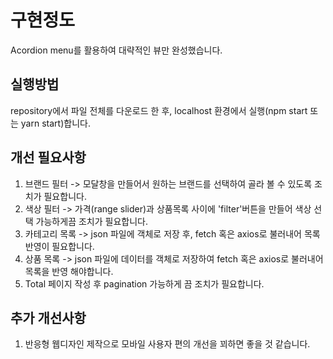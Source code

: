 # 구현정도

Acordion menu를 활용하여 대략적인 뷰만 완성했습니다.

## 실행방법

repository에서 파일 전체를 다운로드 한 후, localhost 환경에서 실행(npm start 또는 yarn start)합니다.

## 개선 필요사항

1. 브랜드 필터 -> 모달창을 만들어서 원하는 브랜드를 선택하여 골라 볼 수 있도록 조치가 필요합니다.
2. 색상 필터 -> 가격(range slider)과 상품목록 사이에 'filter'버튼을 만들어 색상 선택 가능하게끔 조치가 필요합니다.
3. 카테고리 목록 -> json 파일에 객체로 저장 후, fetch 혹은 axios로 불러내어 목록 반영이 필요합니다.
4. 상품 목록 -> json 파일에 데이터를 객체로 저장하여 fetch 혹은 axios로 불러내어 목록을 반영 해야합니다.
5. Total 페이지 작성 후 pagination 가능하게 끔 조치가 필요합니다.

## 추가 개선사항

1. 반응형 웹디자인 제작으로 모바일 사용자 편의 개선을 꾀하면 좋을 것 같습니다.
